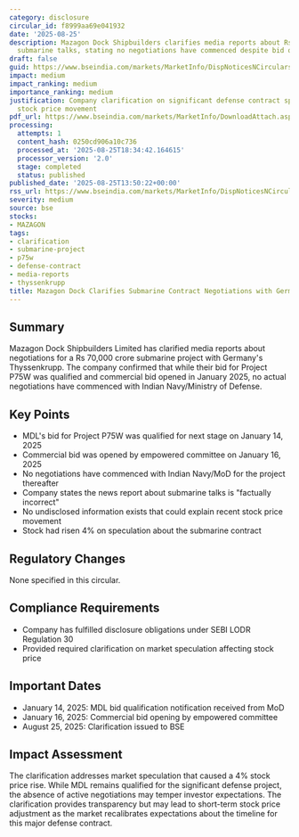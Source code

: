 ```yaml
---
category: disclosure
circular_id: f8999aa69e041932
date: '2025-08-25'
description: Mazagon Dock Shipbuilders clarifies media reports about Rs 70,000 crore
  submarine talks, stating no negotiations have commenced despite bid qualification.
draft: false
guid: https://www.bseindia.com/markets/MarketInfo/DispNoticesNCirculars.aspx?Noticeid={1AB4F149-2579-462F-A797-F941B2DD6E88}&noticeno=20250825-57&dt=08/25/2025&icount=57&totcount=67&flag=0
impact: medium
impact_ranking: medium
importance_ranking: medium
justification: Company clarification on significant defense contract speculation affecting
  stock price movement
pdf_url: https://www.bseindia.com/markets/MarketInfo/DownloadAttach.aspx?id=20250825-57&attachedId=bdc35c91-fee4-4579-9455-e399fe5a99a7
processing:
  attempts: 1
  content_hash: 0250cd906a10c736
  processed_at: '2025-08-25T18:34:42.164615'
  processor_version: '2.0'
  stage: completed
  status: published
published_date: '2025-08-25T13:50:22+00:00'
rss_url: https://www.bseindia.com/markets/MarketInfo/DispNoticesNCirculars.aspx?Noticeid={1AB4F149-2579-462F-A797-F941B2DD6E88}&noticeno=20250825-57&dt=08/25/2025&icount=57&totcount=67&flag=0
severity: medium
source: bse
stocks:
- MAZAGON
tags:
- clarification
- submarine-project
- p75w
- defense-contract
- media-reports
- thyssenkrupp
title: Mazagon Dock Clarifies Submarine Contract Negotiations with Germany's Thyssenkrupp
---
```


## Summary

Mazagon Dock Shipbuilders Limited has clarified media reports about negotiations for a Rs 70,000 crore submarine project with Germany's Thyssenkrupp. The company confirmed that while their bid for Project P75W was qualified and commercial bid opened in January 2025, no actual negotiations have commenced with Indian Navy/Ministry of Defense.

## Key Points

- MDL's bid for Project P75W was qualified for next stage on January 14, 2025
- Commercial bid was opened by empowered committee on January 16, 2025
- No negotiations have commenced with Indian Navy/MoD for the project thereafter
- Company states the news report about submarine talks is "factually incorrect"
- No undisclosed information exists that could explain recent stock price movement
- Stock had risen 4% on speculation about the submarine contract

## Regulatory Changes

None specified in this circular.

## Compliance Requirements

- Company has fulfilled disclosure obligations under SEBI LODR Regulation 30
- Provided required clarification on market speculation affecting stock price

## Important Dates

- January 14, 2025: MDL bid qualification notification received from MoD
- January 16, 2025: Commercial bid opening by empowered committee
- August 25, 2025: Clarification issued to BSE

## Impact Assessment

The clarification addresses market speculation that caused a 4% stock price rise. While MDL remains qualified for the significant defense project, the absence of active negotiations may temper investor expectations. The clarification provides transparency but may lead to short-term stock price adjustment as the market recalibrates expectations about the timeline for this major defense contract.